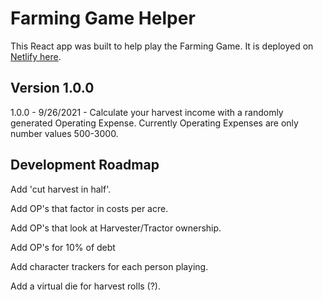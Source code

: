 # Farming Game Helper

This React app was built to help play the Farming Game. It is deployed on [Netlify here](link).

## Version 1.0.0

1.0.0 - 9/26/2021 - Calculate your harvest income with a randomly generated Operating Expense. Currently Operating Expenses are only number values 500-3000.

## Development Roadmap

Add 'cut harvest in half'.

Add OP's that factor in costs per acre.

Add OP's that look at Harvester/Tractor ownership.

Add OP's for 10% of debt

Add character trackers for each person playing.

Add a virtual die for harvest rolls (?).
